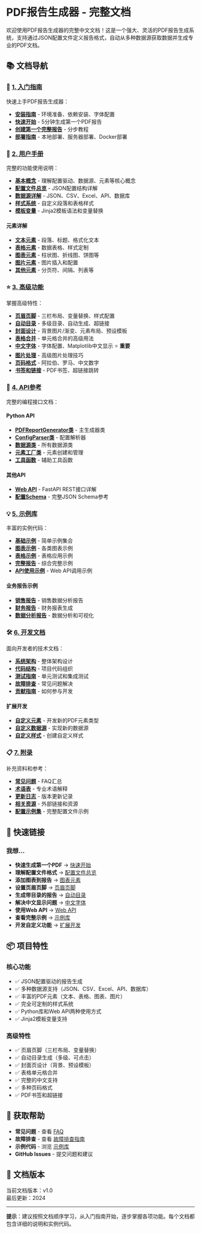 # PDF报告生成器 - 完整文档

欢迎使用PDF报告生成器的完整中文文档！这是一个强大、灵活的PDF报告生成系统，支持通过JSON配置文件定义报告格式，自动从多种数据源获取数据并生成专业的PDF文档。

## 📚 文档导航

### 🚀 [1. 入门指南](./01-getting-started/)

快速上手PDF报告生成器：

- **[安装指南](./01-getting-started/installation.md)** - 环境准备、依赖安装、字体配置
- **[快速开始](./01-getting-started/quick-start.md)** - 5分钟生成第一个PDF报告
- **[创建第一个完整报告](./01-getting-started/first-report.md)** - 分步教程
- **[部署指南](./01-getting-started/deployment.md)** - 本地部署、服务器部署、Docker部署

### 📖 [2. 用户手册](./02-user-guide/)

完整的功能使用说明：

- **[基本概念](./02-user-guide/basic-concepts.md)** - 理解配置驱动、数据源、元素等核心概念
- **[配置文件总览](./02-user-guide/configuration-overview.md)** - JSON配置结构详解
- **[数据源详解](./02-user-guide/data-sources.md)** - JSON、CSV、Excel、API、数据库
- **[样式系统](./02-user-guide/styles.md)** - 自定义段落和表格样式
- **[模板变量](./02-user-guide/templates.md)** - Jinja2模板语法和变量替换

#### 元素详解
- **[文本元素](./02-user-guide/elements/text.md)** - 段落、标题、格式化文本
- **[表格元素](./02-user-guide/elements/table.md)** - 数据表格、样式定制
- **[图表元素](./02-user-guide/elements/chart.md)** - 柱状图、折线图、饼图等
- **[图片元素](./02-user-guide/elements/image.md)** - 图片插入和配置
- **[其他元素](./02-user-guide/elements/others.md)** - 分页符、间隔、列表等

### ⭐ [3. 高级功能](./03-advanced-features/)

掌握高级特性：

- **[页眉页脚](./03-advanced-features/headers-footers.md)** - 三栏布局、变量替换、样式配置
- **[自动目录](./03-advanced-features/table-of-contents.md)** - 多级目录、自动生成、超链接
- **[封面设计](./03-advanced-features/cover-pages.md)** - 背景图片/渐变、元素布局、预设模板
- **[表格合并](./03-advanced-features/table-merging.md)** - 单元格合并的高级用法
- **[中文字体](./03-advanced-features/chinese-fonts.md)** - 字体配置、Matplotlib中文显示 ⭐ **重要**
- **[图片处理](./03-advanced-features/images-handling.md)** - 高级图片处理技巧
- **[页码格式](./03-advanced-features/page-numbers.md)** - 阿拉伯、罗马、中文数字
- **[书签和链接](./03-advanced-features/bookmarks-links.md)** - PDF书签、超链接跳转

### 🔧 [4. API参考](./04-api-reference/)

完整的编程接口文档：

#### Python API
- **[PDFReportGenerator类](./04-api-reference/python-api/generator.md)** - 主生成器类
- **[ConfigParser类](./04-api-reference/python-api/config-parser.md)** - 配置解析器
- **[数据源类](./04-api-reference/python-api/data-sources.md)** - 所有数据源类
- **[元素工厂类](./04-api-reference/python-api/elements.md)** - 元素创建和管理
- **[工具函数](./04-api-reference/python-api/utilities.md)** - 辅助工具函数

#### 其他API
- **[Web API](./04-api-reference/web-api.md)** - FastAPI REST接口详解
- **[配置Schema](./04-api-reference/configuration-schema.md)** - 完整JSON Schema参考

### 💡 [5. 示例库](./05-examples/)

丰富的实例代码：

- **[基础示例](./05-examples/simple-examples.md)** - 简单示例集合
- **[图表示例](./05-examples/chart-examples.md)** - 各类图表示例
- **[表格示例](./05-examples/table-examples.md)** - 表格应用示例
- **[完整报告](./05-examples/complete-report.md)** - 综合完整示例
- **[API使用示例](./05-examples/api-usage.md)** - Web API调用示例

#### 业务报告示例
- **[销售报告](./05-examples/business-reports/sales-report.md)** - 销售数据分析报告
- **[财务报告](./05-examples/business-reports/financial-report.md)** - 财务报表生成
- **[数据分析报告](./05-examples/business-reports/analysis-report.md)** - 数据分析和可视化

### 🛠️ [6. 开发文档](./06-development/)

面向开发者的技术文档：

- **[系统架构](./06-development/architecture.md)** - 整体架构设计
- **[代码结构](./06-development/code-structure.md)** - 项目代码组织
- **[测试指南](./06-development/testing.md)** - 单元测试和集成测试
- **[故障排查](./06-development/troubleshooting.md)** - 常见问题解决
- **[贡献指南](./06-development/contributing.md)** - 如何参与开发

#### 扩展开发
- **[自定义元素](./06-development/extending/custom-elements.md)** - 开发新的PDF元素类型
- **[自定义数据源](./06-development/extending/custom-data-sources.md)** - 实现新的数据源
- **[自定义样式](./06-development/extending/custom-styles.md)** - 创建自定义样式

### 📋 [7. 附录](./07-appendix/)

补充资料和参考：

- **[常见问题](./07-appendix/faq.md)** - FAQ汇总
- **[术语表](./07-appendix/glossary.md)** - 专业术语解释
- **[更新日志](./07-appendix/changelog.md)** - 版本更新记录
- **[相关资源](./07-appendix/resources.md)** - 外部链接和资源
- **[配置示例集](./07-appendix/configuration-examples/)** - 完整配置文件示例

## 🎯 快速链接

### 我想...

- **快速生成第一个PDF** → [快速开始](./01-getting-started/quick-start.md)
- **理解配置文件格式** → [配置文件总览](./02-user-guide/configuration-overview.md)
- **添加图表到报告** → [图表元素](./02-user-guide/elements/chart.md)
- **设置页眉页脚** → [页眉页脚](./03-advanced-features/headers-footers.md)
- **生成带目录的报告** → [自动目录](./03-advanced-features/table-of-contents.md)
- **解决中文显示问题** → [中文字体](./03-advanced-features/chinese-fonts.md)
- **使用Web API** → [Web API](./04-api-reference/web-api.md)
- **查看完整示例** → [示例库](./05-examples/)
- **开发自定义功能** → [扩展开发](./06-development/extending/)

## 📦 项目特性

### 核心功能
- ✅ JSON配置驱动的报告生成
- ✅ 多种数据源支持（JSON、CSV、Excel、API、数据库）
- ✅ 丰富的PDF元素（文本、表格、图表、图片）
- ✅ 完全可定制的样式系统
- ✅ Python库和Web API两种使用方式
- ✅ Jinja2模板变量支持

### 高级特性
- ✅ 页眉页脚（三栏布局、变量替换）
- ✅ 自动目录生成（多级、可点击）
- ✅ 封面页设计（背景、预设模板）
- ✅ 表格单元格合并
- ✅ 完整的中文支持
- ✅ 多种页码格式
- ✅ PDF书签和超链接

## 💬 获取帮助

- **常见问题** - 查看 [FAQ](./07-appendix/faq.md)
- **故障排查** - 查看 [故障排查指南](./06-development/troubleshooting.md)
- **示例代码** - 浏览 [示例库](./05-examples/)
- **GitHub Issues** - 提交问题和建议

## 🔄 文档版本

当前文档版本：v1.0  
最后更新：2024

---

**提示**：建议按照文档顺序学习，从入门指南开始，逐步掌握各项功能。每个文档都包含详细的说明和实例代码。

